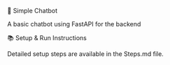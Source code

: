 🤖 Simple Chatbot

A basic chatbot using FastAPI for the backend

📚 Setup & Run Instructions

Detailed setup steps are available in the Steps.md file.
